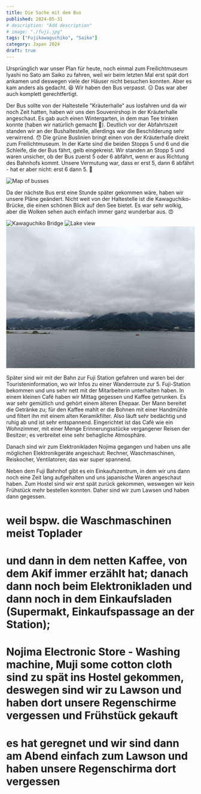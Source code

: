 ```yaml
---
title: Die Sache mit dem Bus
published: 2024-05-31
# description: "Add description"
# image: "./fuji.jpg"
tags: ["Fujikawaguchiko", "Saiko"]
category: Japan 2024
draft: true
---
```


Ursprünglich war unser Plan für heute, noch einmal zum Freilichtmuseum Iyashi no Sato am Saiko zu fahren, weil wir beim letzten Mal erst spät dort ankamen und deswegen viele der Häuser nicht besuchen konnten. Aber es kam anders als gedacht. 😆 Wir haben den Bus verpasst. 😑 Das war aber auch komplett gerechtfertigt. 

Der Bus sollte von der Haltestelle "Kräuterhalle" aus losfahren und da wir noch Zeit hatten, haben wir uns den Souvenirshop in der Kräuterhalle angeschaut. Es gab auch einen Wintergarten, in dem man Tee trinken konnte (haben wir natürlich gemacht 😬). Deutlich vor der Abfahrtszeit standen wir an der Bushaltestelle, allerdings war die Beschilderung sehr verwirrend. 😯 Die grüne Buslinien bringt einen von der Kräuterhalle direkt zum Freilichtmuseum. In der Karte sind die beiden Stopps 5 und 6 und die Schleife, die der Bus fährt, gelb eingekreist. Wir standen an Stopp 5 und waren unsicher, ob der Bus zuerst 5 oder 6 abfährt, wenn er aus Richtung des Bahnhofs kommt. Unsere Vermutung war, dass er erst 5, dann 6 abfährt - hat er aber nicht: erst 6 dann 5. 😬 

![Map of busses](./map.jpg)

Da der nächste Bus erst eine Stunde später gekommen wäre, haben wir unsere Pläne geändert.
Nicht weit von der Haltestelle ist die Kawaguchiko-Brücke, die einen schönen Blick auf den See bietet. Es war sehr wolkig, aber die Wolken sehen auch einfach immer ganz wunderbar aus. 😍

![Kawaguchiko Bridge](./bridge.jpg)
![Lake view](./lake-view.jpg)
![Clouds](./clouds.jpg)

Später sind wir mit der Bahn zur Fuji Station gefahren und waren bei der Touristeninformation, wo wir Infos zu einer Wanderroute zur 5. Fuji-Station bekommen und uns sehr nett mit der Mitarbeiterin unterhalten haben.
In einem kleinen Café haben wir Mittag gegessen und Kaffee getrunken. Es war sehr gemütlich und gehört einem älteren Ehepaar. Der Mann bereitet die Getränke zu; für den Kaffee mahlt er die Bohnen mit einer Handmühle und filtert ihn mit einem alten Keramikfilter. Also läuft sehr bedächtig und ruhig ab und ist sehr entspannend. Eingerichtet ist das Café wie ein Wohnzimmer, mit einer Menge Erinnerungsstücke vergangener Reisen der Besitzer; es verbreitet eine sehr behagliche Atmosphäre.

Danach sind wir zum Elektronikladen Nojima gegangen und haben uns alle möglichen Elektronikgeräte angeschaut: Rechner, Waschmaschinen, Reiskocher, Ventilatoren; das war super spannend.

Neben dem Fuji Bahnhof gibt es ein Einkaufszentrum, in dem wir uns dann noch eine Zeit lang aufgehalten und uns japanische Waren angeschaut haben. Zum Hostel sind wir erst spät zurück gekommen, weswegen wir kein Frühstück mehr bestellen konnten. Daher sind wir zum Lawsen und haben dann gegessen.

# weil bspw. die Waschmaschinen meist Toplader
# und dann in dem netten Kaffee, von dem Akif immer erzählt hat; danach dann noch beim Elektronikladen und dann noch in dem Einkaufsladen (Supermakt, Einkaufspassage an der Station); 
# Nojima Electronic Store - Washing machine, Muji some cotton cloth sind zu spät ins Hostel gekommen, deswegen sind wir zu Lawson und haben dort unsere Regenschirme vergessen und Frühstück gekauft
# es hat geregnet und wir sind dann am Abend einfach zum Lawson und haben unsere Regenschirma dort vergessen
